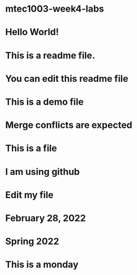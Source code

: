 # mtec1003-week4-labs
# Hello World!
# This is a readme file.
# You can edit this readme file
# This is a demo file
# Merge conflicts are expected
# This is a file
# I am using github
# Edit my file
# February 28, 2022
# Spring 2022
# This is a monday
